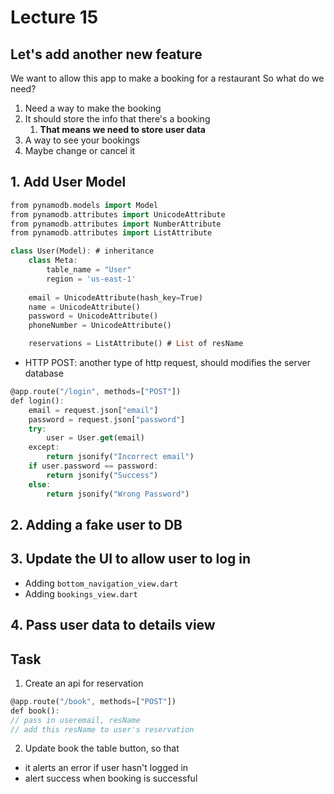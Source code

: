 # Lecture 15

## Let's add another new feature
We want to allow this app to make a booking for a restaurant
So what do we need?
1. Need a way to make the booking
2. It should store the info that there's a booking
   1. **That means we need to store user data**
3. A way to see your bookings
4. Maybe change or cancel it

## 1. Add User Model
```dart
from pynamodb.models import Model
from pynamodb.attributes import UnicodeAttribute
from pynamodb.attributes import NumberAttribute
from pynamodb.attributes import ListAttribute

class User(Model): # inheritance
    class Meta:
        table_name = "User"
        region = 'us-east-1'
    
    email = UnicodeAttribute(hash_key=True)
    name = UnicodeAttribute()
    password = UnicodeAttribute()
    phoneNumber = UnicodeAttribute()

    reservations = ListAttribute() # List of resName
```

- HTTP POST: another type of http request, should modifies the server database

```dart
@app.route("/login", methods=["POST"])
def login():
    email = request.json["email"]
    password = request.json["password"]
    try:
        user = User.get(email)
    except:
        return jsonify("Incorrect email")
    if user.password == password:
        return jsonify("Success")
    else:
        return jsonify("Wrong Password")
```

## 2. Adding a fake user to DB

## 3. Update the UI to allow user to log in
- Adding `bottom_navigation_view.dart`
- Adding `bookings_view.dart`

## 4. Pass user data to details view


## Task
1. Create an api for reservation
```dart
@app.route("/book", methods=["POST"])
def book():
// pass in useremail, resName
// add this resName to user's reservation
```
2. Update book the table button, so that
- it alerts an error if user hasn't logged in
- alert success when booking is successful